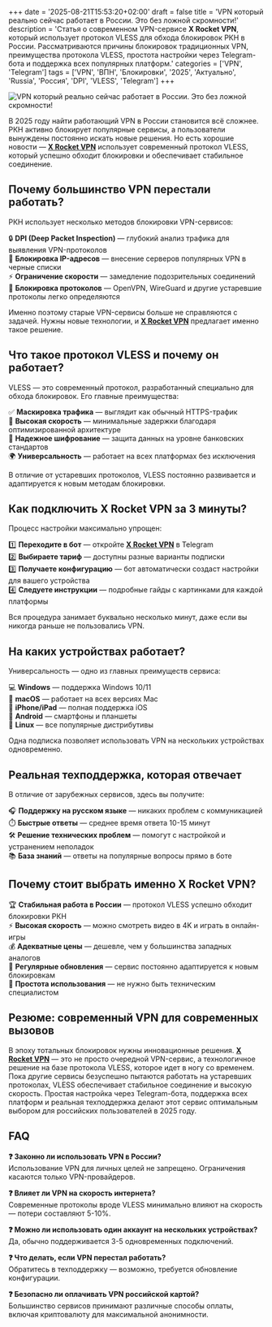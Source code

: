 +++
date = '2025-08-21T15:53:20+02:00'
draft = false
title = 'VPN который реально сейчас работает в России. Это без ложной скромности!'
description = 'Статья о современном VPN-сервисе **X Rocket VPN**, который использует протокол VLESS для обхода блокировок РКН в России. Рассматриваются причины блокировок традиционных VPN, преимущества протокола VLESS, простота настройки через Telegram-бота и поддержка всех популярных платформ.'
categories = ['VPN', 'Telegram']
tags = ['VPN', 'ВПН', 'Блокировки', '2025', 'Актуально', 'Russia', 'Россия', 'DPI', 'VLESS', 'Telegram']
+++

![VPN который реально сейчас работает в России. Это без ложной скромности!](https://imagestoring.fra1.cdn.digitaloceanspaces.com/7FF2AFA3-352F-4578-A2DB-7727FC2E0CA9.png)

В 2025 году найти работающий VPN в России становится всё сложнее. РКН активно блокирует популярные сервисы, а пользователи вынуждены постоянно искать новые решения. Но есть хорошие новости — **[X Rocket VPN](https://t.me/X_Rocket_VPN_bot?start=ref-b-9)** использует современный протокол VLESS, который успешно обходит блокировки и обеспечивает стабильное соединение.

## Почему большинство VPN перестали работать?

РКН использует несколько методов блокировки VPN-сервисов:

🔒 **DPI (Deep Packet Inspection)** — глубокий анализ трафика для выявления VPN-протоколов  
🚫 **Блокировка IP-адресов** — внесение серверов популярных VPN в черные списки  
⚡ **Ограничение скорости** — замедление подозрительных соединений  
🎯 **Блокировка протоколов** — OpenVPN, WireGuard и другие устаревшие протоколы легко определяются

Именно поэтому старые VPN-сервисы больше не справляются с задачей. Нужны новые технологии, и **[X Rocket VPN](https://t.me/X_Rocket_VPN_bot?start=ref-b-9)** предлагает именно такое решение.

## Что такое протокол VLESS и почему он работает?

VLESS — это современный протокол, разработанный специально для обхода блокировок. Его главные преимущества:

✅ **Маскировка трафика** — выглядит как обычный HTTPS-трафик  
🚀 **Высокая скорость** — минимальные задержки благодаря оптимизированной архитектуре  
🔐 **Надежное шифрование** — защита данных на уровне банковских стандартов  
🌍 **Универсальность** — работает на всех платформах без исключения

В отличие от устаревших протоколов, VLESS постоянно развивается и адаптируется к новым методам блокировки.

## Как подключить X Rocket VPN за 3 минуты?

Процесс настройки максимально упрощен:

1️⃣ **Переходите в бот** — откройте **[X Rocket VPN](https://t.me/X_Rocket_VPN_bot?start=ref-b-9)** в Telegram  
2️⃣ **Выбираете тариф** — доступны разные варианты подписки  
3️⃣ **Получаете конфигурацию** — бот автоматически создаст настройки для вашего устройства  
4️⃣ **Следуете инструкции** — подробные гайды с картинками для каждой платформы

Вся процедура занимает буквально несколько минут, даже если вы никогда раньше не пользовались VPN.

## На каких устройствах работает?

Универсальность — одно из главных преимуществ сервиса:

💻 **Windows** — поддержка Windows 10/11  
🍎 **macOS** — работает на всех версиях Mac  
📱 **iPhone/iPad** — полная поддержка iOS  
🤖 **Android** — смартфоны и планшеты  
🐧 **Linux** — все популярные дистрибутивы

Одна подписка позволяет использовать VPN на нескольких устройствах одновременно.

## Реальная техподдержка, которая отвечает

В отличие от зарубежных сервисов, здесь вы получите:

🎧 **Поддержку на русском языке** — никаких проблем с коммуникацией  
⏱️ **Быстрые ответы** — среднее время ответа 10-15 минут  
🛠️ **Решение технических проблем** — помогут с настройкой и устранением неполадок  
📚 **База знаний** — ответы на популярные вопросы прямо в боте

## Почему стоит выбрать именно X Rocket VPN?

🏆 **Стабильная работа в России** — протокол VLESS успешно обходит блокировки РКН  
⚡ **Высокая скорость** — можно смотреть видео в 4K и играть в онлайн-игры  
💰 **Адекватные цены** — дешевле, чем у большинства западных аналогов  
🔄 **Регулярные обновления** — сервис постоянно адаптируется к новым блокировкам  
🎯 **Простота использования** — не нужно быть техническим специалистом

## Резюме: современный VPN для современных вызовов

В эпоху тотальных блокировок нужны инновационные решения. **[X Rocket VPN](https://t.me/X_Rocket_VPN_bot?start=ref-b-9)** — это не просто очередной VPN-сервис, а технологичное решение на базе протокола VLESS, которое идет в ногу со временем. Пока другие сервисы безуспешно пытаются работать на устаревших протоколах, VLESS обеспечивает стабильное соединение и высокую скорость. Простая настройка через Telegram-бота, поддержка всех платформ и реальная техподдержка делают этот сервис оптимальным выбором для российских пользователей в 2025 году.

## FAQ

**❓ Законно ли использовать VPN в России?**  
Использование VPN для личных целей не запрещено. Ограничения касаются только VPN-провайдеров.

**❓ Влияет ли VPN на скорость интернета?**  
Современные протоколы вроде VLESS минимально влияют на скорость — потери составляют 5-10%.

**❓ Можно ли использовать один аккаунт на нескольких устройствах?**  
Да, обычно поддерживается 3-5 одновременных подключений.

**❓ Что делать, если VPN перестал работать?**  
Обратитесь в техподдержку — возможно, требуется обновление конфигурации.

**❓ Безопасно ли оплачивать VPN российской картой?**  
Большинство сервисов принимают различные способы оплаты, включая криптовалюту для максимальной анонимности.